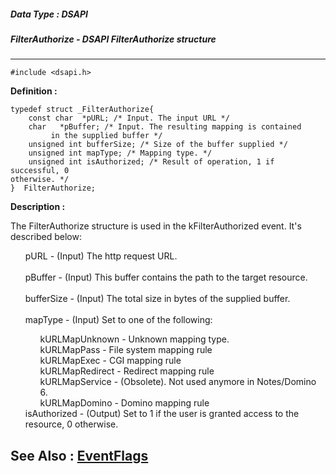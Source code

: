 ##### Data Type : DSAPI
##### FilterAuthorize - DSAPI FilterAuthorize structure
---
```
#include <dsapi.h>
```

**Definition :**
```
typedef struct _FilterAuthorize{
	const char  *pURL; /* Input. The input URL */
	char   *pBuffer; /* Input. The resulting mapping is contained 
	     in the supplied buffer */
	unsigned int bufferSize; /* Size of the buffer supplied */
	unsigned int mapType; /* Mapping type. */
	unsigned int isAuthorized; /* Result of operation, 1 if successful, 0 
otherwise. */
}  FilterAuthorize;
```

**Description :**

The FilterAuthorize structure is used in the kFilterAuthorized event.  It's described below:<br>

<ul>pURL	- (Input)  The http request URL.<br>
<br>
pBuffer	- (Input)  This buffer contains the path to the target resource.<br>
<br>
bufferSize	- (Input)  The total size in bytes of the supplied buffer.<br>
<br>
mapType	- (Input)  Set to one of the following:
<ul>kURLMapUnknown	- Unknown mapping type.<br>
kURLMapPass	- File system mapping rule<br>
kURLMapExec	- CGI mapping rule<br>
kURLMapRedirect	- Redirect mapping rule<br>
kURLMapService	- (Obsolete). Not used anymore in Notes/Domino 6.<br>
kURLMapDomino	- Domino mapping rule <br>
</ul>
isAuthorized	- (Output)  Set to 1 if the user is granted access to the resource, 0 otherwise.</ul>



**See Also :**
[EventFlags](/domino-c-api-docs/reference/Data/EventFlags)
---
